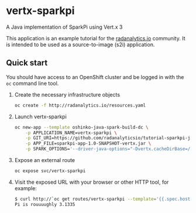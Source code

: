 # vertx-sparkpi
A Java implementation of SparkPi using Vert.x 3 

This application is an example tutorial for the
[radanalytics.io](http://radanalytics.io) community. It is intended to be
used as a source-to-image (s2i) application.

## Quick start

You should have access to an OpenShift cluster and be logged in with the
`oc` command line tool.

1. Create the necessary infrastructure objects
   ```bash
   oc create -f http://radanalytics.io/resources.yaml
   ```

1. Launch vertx-sparkpi
   ```bash
   oc new-app --template oshinko-java-spark-build-dc \
       -p APPLICATION_NAME=vertx-sparkpi \
       -p GIT_URI=https://github.com/radanalyticsio/tutorial-sparkpi-java-vertx \
       -p APP_FILE=sparkpi-app-1.0-SNAPSHOT-vertx.jar \
       -p SPARK_OPTIONS='--driver-java-options="-Dvertx.cacheDirBase=/tmp/vertx-cache"'
   ```

1. Expose an external route
   ```bash
   oc expose svc/vertx-sparkpi
   ```

1. Visit the exposed URL with your browser or other HTTP tool, for example:
   ```bash
   $ curl http://`oc get routes/vertx-sparkpi --template='{{.spec.host}}'`
   Pi is rouuuughly 3.1335
   ```
